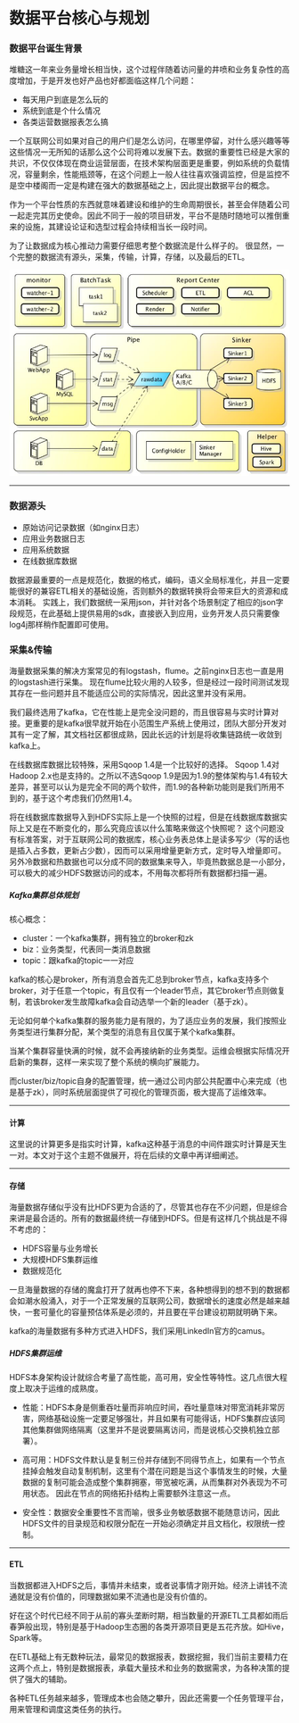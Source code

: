 数据平台核心与规划
===

### 数据平台诞生背景

堆糖这一年来业务量增长相当快，这个过程伴随着访问量的井喷和业务复杂性的高度增加，于是开发也好产品也好都面临这样几个问题：

*  每天用户到底是怎么玩的
*  系统到底是个什么情况
*  各类运营数据报表怎么搞

一个互联网公司如果对自己的用户们是怎么访问，在哪里停留，对什么感兴趣等等这些情况一无所知的话那么这个公司将难以发展下去。数据的重要性已经是大家的共识，不仅仅体现在商业运营层面，在技术架构层面更是重要，例如系统的负载情况，容量剩余，性能瓶颈等，在这个问题上一般人往往喜欢强调监控，但是监控不是空中楼阁而一定是构建在强大的数据基础之上，因此提出数据平台的概念。

作为一个平台性质的东西就意味着建设和维护的生命周期很长，甚至会伴随着公司一起走完其历史使命。因此不同于一般的项目研发，平台不是随时随地可以推倒重来的设施，其建设论证和选型过程会持续相当长一段时间。

为了让数据成为核心推动力需要仔细思考整个数据流是什么样子的。
很显然，一个完整的数据流有源头，采集，传输，计算，存储，以及最后的ETL。

![](/images/user/ddp.jpg)

---
### 数据源头

* 原始访问记录数据（如nginx日志）
* 应用业务数据日志
* 应用系统数据
* 在线数据库数据

数据源最重要的一点是规范化，数据的格式，编码，语义全局标准化，并且一定要能很好的兼容ETL相关的基础设施，否则额外的数据转换将会带来巨大的资源和成本消耗。
实践上，我们数据统一采用json，并针对各个场景制定了相应的json字段规范，在此基础上提供易用的sdk，直接嵌入到应用，业务开发人员只需要像log4j那样稍作配置即可使用。

### 采集&传输

海量数据采集的解决方案常见的有logstash，flume。之前nginx日志也一直是用的logstash进行采集。
现在flume比较火用的人较多，但是经过一段时间测试发现其存在一些问题并且不能适应公司的实际情况，因此这里并没有采用。

我们最终选用了kafka，它在性能上是完全没问题的，而且很容易与实时计算对接。更重要的是kafka很早就开始在小范围生产系统上使用过，团队大部分开发对其有一定了解，其文档社区都很成熟，因此长远的计划是将收集链路统一收敛到kafka上。　

在线数据库数据比较特殊，采用Sqoop 1.4是一个比较好的选择。
Sqoop 1.4对Hadoop 2.x也是支持的。之所以不选Sqoop 1.9是因为1.9的整体架构与1.4有较大差异，甚至可以认为是完全不同的两个软件，而1.9的各种新功能则是我们所用不到的，基于这个考虑我们仍然用1.4。

将在线数据库数据导入到HDFS实际上是一个快照的过程，但是在线数据库数据实际上又是在不断变化的，那么究竟应该以什么策略来做这个快照呢？
这个问题没有标准答案，对于互联网公司的数据库，核心业务表总体上是读多写少（写的话也是插入占多数，更新占少数），因而可以采用增量更新方式，定时导入增量即可。另外冷数据和热数据也可以分成不同的数据集来导入，毕竟热数据总是一小部分，可以极大的减少HDFS数据访问的成本，不用每次都将所有数据都扫描一遍。


##### Kafka集群总体规划

核心概念：
* cluster：一个kafka集群，拥有独立的broker和zk
* biz：业务类型，代表同一类消息数据
* topic：跟kafka的topic一一对应

kafka的核心是broker，所有消息会首先汇总到broker节点，kafka支持多个broker，对于任意一个topic，有且仅有一个leader节点，其它broker节点则做复制，若该broker发生故障kafka会自动选举一个新的leader（基于zk）。

无论如何单个kafka集群的服务能力是有限的，为了适应业务的发展，我们按照业务类型进行集群分配，某个类型的消息有且仅属于某个kafka集群。

当某个集群容量快满的时候，就不会再接纳新的业务类型。运维会根据实际情况开启新的集群，这样一来实现了整个系统的横向扩展能力。

而cluster/biz/topic自身的配置管理，统一通过公司内部公共配置中心来完成（也是基于zk），同时系统层面提供了可视化的管理页面，极大提高了运维效率。

---

#### 计算

这里说的计算更多是指实时计算，kafka这种基于消息的中间件跟实时计算是天生一对。本文对于这个主题不做展开，将在后续的文章中再详细阐述。

---
#### 存储

海量数据存储似乎没有比HDFS更为合适的了，尽管其也存在不少问题，但是综合来讲是最合适的。所有的数据最终统一存储到HDFS。但是有这样几个挑战是不得不考虑的：

* HDFS容量与业务增长
* 大规模HDFS集群运维
* 数据规范化

一旦海量数据的存储的魔盒打开了就再也停不下来，各种想得到的想不到的数据都会如潮水般涌入，对于一个正常发展的互联网公司，数据增长的速度必然是越来越快，一套可量化的容量预估体系是必须的，并且要在平台建设初期就明确下来。

kafka的海量数据有多种方式进入HDFS，我们采用LinkedIn官方的camus。

##### HDFS集群运维

HDFS本身架构设计就综合考量了高性能，高可用，安全性等特性。这几点很大程度上取决于运维的成熟度。

* 性能：HDFS本身是侧重吞吐量而非响应时间，吞吐量意味对带宽消耗非常厉害，网络基础设施一定要足够强壮，并且如果有可能得话，HDFS集群应该同其他集群做网络隔离（这里并不是说要隔离访问，而是说核心交换机独立部署）。

*  高可用：HDFS文件默认是复制三份并存储到不同得节点上，如果有一个节点挂掉会触发自动复制机制，这里有个潜在问题是当这个事情发生的时候，大量数据的复制可能会造成整个集群拥塞，带宽被吃满，从而集群对外表现为不可用状态。
因此在节点的网络拓扑结构上需要额外注意这一点。

*  安全性：数据安全重要性不言而喻，很多业务敏感数据不能随意访问，因此HDFS文件的目录规范和权限分配在一开始必须确定并且文档化，权限统一控制。

---

#### ETL

当数据都进入HDFS之后，事情并未结束，或者说事情才刚开始。经济上讲钱不流通就是没有价值的，同理数据如果不流通也是没有价值的。

好在这个时代已经不同于从前的寡头垄断时期，相当数量的开源ETL工具都如雨后春笋般出现，特别是基于Hadoop生态圈的各类开源项目更是五花齐放。如Hive，Spark等。

在ETL基础上有无数种玩法，最常见的数据报表，数据挖掘，我们当前主要精力在这两个点上，特别是数据报表，承载大量技术和业务的数据需求，为各种决策的提供了强大的辅助。

各种ETL任务越来越多，管理成本也会随之攀升，因此还需要一个任务管理平台，用来管理和调度这类任务的执行。

